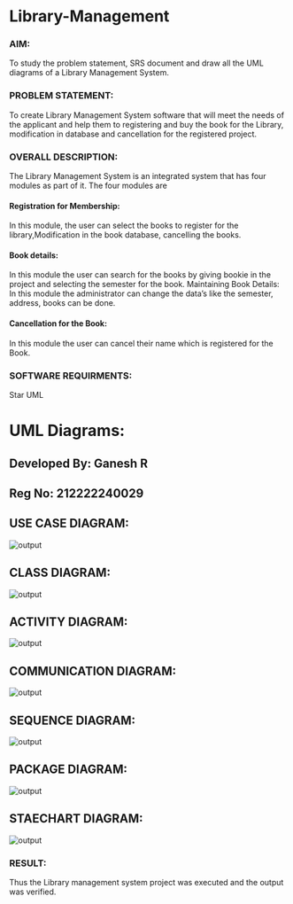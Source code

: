 # Library-Management
### AIM:
To study the problem statement, SRS document and draw all the UML diagrams of a Library Management System.
### PROBLEM STATEMENT:
To create Library Management System software that will meet the needs of the applicant
and help them to registering and buy the book for the Library, modification in database and
cancellation for the registered project.
### OVERALL DESCRIPTION:
The Library Management System is an integrated system that has four modules as part of
it. The four modules are
#### Registration for Membership:
In this module, the user can select the books to register for the library,Modification in the book
database, cancelling the books.
#### Book details:
In this module the user can search for the books by giving bookie in the project and selecting
the semester for the book.
Maintaining Book Details:
In this module the administrator can change the data’s like the semester, address, books can be
done.
#### Cancellation for the Book:
In this module the user can cancel their name which is registered for the Book.
### SOFTWARE REQUIRMENTS:
Star UML

# UML Diagrams:
## Developed By: Ganesh R
## Reg No: 212222240029
## USE CASE DIAGRAM:
![output](./os1.png)
## CLASS DIAGRAM:
![output](./os2.jpeg)
## ACTIVITY DIAGRAM:
![output](./se3.png)
## COMMUNICATION DIAGRAM:
![output](./os4.png)
## SEQUENCE DIAGRAM:
![output](./os5.jpeg)
## PACKAGE DIAGRAM:
![output](./os6.jpeg)
## STAECHART DIAGRAM:
![output](./os3.png)

### RESULT:
Thus the Library management system project was executed and the output was verified.
